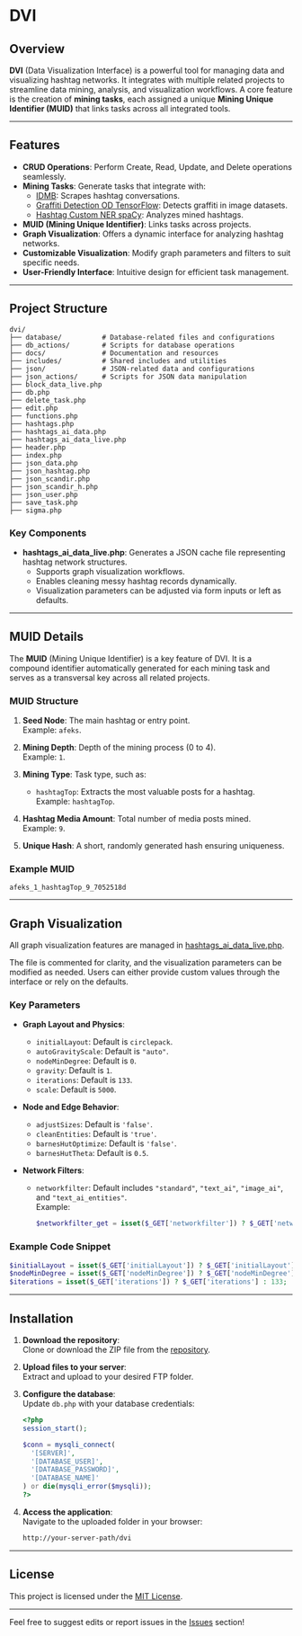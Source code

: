 # DVI

## Overview

**DVI** (Data Visualization Interface) is a powerful tool for managing data and visualizing hashtag networks. It integrates with multiple related projects to streamline data mining, analysis, and visualization workflows. A core feature is the creation of **mining tasks**, each assigned a unique **Mining Unique Identifier (MUID)** that links tasks across all integrated tools.

---

## Features

- **CRUD Operations**: Perform Create, Read, Update, and Delete operations seamlessly.
- **Mining Tasks**: Generate tasks that integrate with:
  - [IDMB](https://github.com/abundis-rmn2/idmb): Scrapes hashtag conversations.
  - [Graffiti Detection OD TensorFlow](https://github.com/abundis-rmn2/Graffiti_Detection_OD_TensorFlow): Detects graffiti in image datasets.
  - [Hashtag Custom NER spaCy](https://github.com/abundis-rmn2/Hashtag_Custom_NER_spaCy): Analyzes mined hashtags.
- **MUID (Mining Unique Identifier)**: Links tasks across projects.
- **Graph Visualization**: Offers a dynamic interface for analyzing hashtag networks.
- **Customizable Visualization**: Modify graph parameters and filters to suit specific needs.
- **User-Friendly Interface**: Intuitive design for efficient task management.

---

## Project Structure

```
dvi/
├── database/          # Database-related files and configurations
├── db_actions/        # Scripts for database operations
├── docs/              # Documentation and resources
├── includes/          # Shared includes and utilities
├── json/              # JSON-related data and configurations
├── json_actions/      # Scripts for JSON data manipulation
├── block_data_live.php
├── db.php
├── delete_task.php
├── edit.php
├── functions.php
├── hashtags.php
├── hashtags_ai_data.php
├── hashtags_ai_data_live.php
├── header.php
├── index.php
├── json_data.php
├── json_hashtag.php
├── json_scandir.php
├── json_scandir_h.php
├── json_user.php
├── save_task.php
├── sigma.php
```

### Key Components

- **hashtags_ai_data_live.php**: Generates a JSON cache file representing hashtag network structures.  
  - Supports graph visualization workflows.  
  - Enables cleaning messy hashtag records dynamically.  
  - Visualization parameters can be adjusted via form inputs or left as defaults.  

---

## MUID Details

The **MUID** (Mining Unique Identifier) is a key feature of DVI. It is a compound identifier automatically generated for each mining task and serves as a transversal key across all related projects.

### MUID Structure

1. **Seed Node**: The main hashtag or entry point.  
   Example: `afeks`.

2. **Mining Depth**: Depth of the mining process (0 to 4).  
   Example: `1`.

3. **Mining Type**: Task type, such as:
   - `hashtagTop`: Extracts the most valuable posts for a hashtag.  
   Example: `hashtagTop`.

4. **Hashtag Media Amount**: Total number of media posts mined.  
   Example: `9`.

5. **Unique Hash**: A short, randomly generated hash ensuring uniqueness.  

### Example MUID
`afeks_1_hashtagTop_9_7052518d`

---

## Graph Visualization

All graph visualization features are managed in [hashtags_ai_data_live.php](https://github.com/abundis-rmn2/dvi/blob/main/hashtags_ai_data_live.php).  

The file is commented for clarity, and the visualization parameters can be modified as needed. Users can either provide custom values through the interface or rely on the defaults.

### Key Parameters

- **Graph Layout and Physics**:
  - `initialLayout`: Default is `circlepack`.
  - `autoGravityScale`: Default is `"auto"`.
  - `nodeMinDegree`: Default is `0`.
  - `gravity`: Default is `1`.
  - `iterations`: Default is `133`.
  - `scale`: Default is `5000`.

- **Node and Edge Behavior**:
  - `adjustSizes`: Default is `'false'`.
  - `cleanEntities`: Default is `'true'`.
  - `barnesHutOptimize`: Default is `'false'`.
  - `barnesHutTheta`: Default is `0.5`.

- **Network Filters**:
  - `networkfilter`: Default includes `"standard"`, `"text_ai"`, `"image_ai"`, and `"text_ai_entities"`.  
    Example: 
    ```php
    $networkfilter_get = isset($_GET['networkfilter']) ? $_GET['networkfilter'] : ["standard", "text_ai", "image_ai", "text_ai_entities"];
    ```

### Example Code Snippet
```php
$initialLayout = isset($_GET['initialLayout']) ? $_GET['initialLayout'] : "circlepack";
$nodeMinDegree = isset($_GET['nodeMinDegree']) ? $_GET['nodeMinDegree'] : 0;
$iterations = isset($_GET['iterations']) ? $_GET['iterations'] : 133;
```

---

## Installation

1. **Download the repository**:  
   Clone or download the ZIP file from the [repository](https://github.com/abundis-rmn2/dvi).

2. **Upload files to your server**:  
   Extract and upload to your desired FTP folder.

3. **Configure the database**:  
   Update `db.php` with your database credentials:
   ```php
   <?php
   session_start();

   $conn = mysqli_connect(
     '[SERVER]',
     '[DATABASE_USER]',
     '[DATABASE_PASSWORD]',
     '[DATABASE_NAME]'
   ) or die(mysqli_error($mysqli));
   ?>
   ```

4. **Access the application**:  
   Navigate to the uploaded folder in your browser:
   ```bash
   http://your-server-path/dvi
   ```

---

## License

This project is licensed under the [MIT License](LICENSE).

---

Feel free to suggest edits or report issues in the [Issues](https://github.com/abundis-rmn2/dvi/issues) section!
